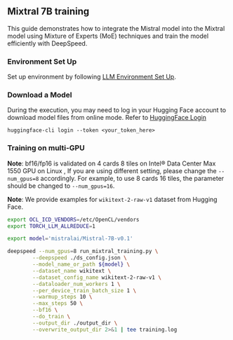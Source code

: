 ## Mixtral 7B training

This guide demonstrates how to integrate the Mistral model into the Mixtral model using Mixture of Experts (MoE) techniques and train the model efficiently with DeepSpeed.

### Environment Set Up
Set up environment by following [LLM Environment Set Up](../../README.md).

### Download a Model
During the execution, you may need to log in your Hugging Face account to download model files from online mode. Refer to [HuggingFace Login](https://huggingface.co/docs/huggingface_hub/quick-start#login)

```
huggingface-cli login --token <your_token_here>
```

### Training on multi-GPU

**Note**:
bf16/fp16 is validated on 4 cards 8 tiles on Intel® Data Center Max 1550 GPU on Linux
, If you are using different setting, please change the `--num_gpus=8` accordingly. For example, to use 8 cards 16 tiles, the parameter should be changed to `--num_gpus=16`. 

**Note**:
We provide examples for `wikitext-2-raw-v1` dataset from Hugging Face. 


```bash
export OCL_ICD_VENDORS=/etc/OpenCL/vendors
export TORCH_LLM_ALLREDUCE=1

export model='mistralai/Mistral-7B-v0.1'

deepspeed --num_gpus=8 run_mixtral_training.py \
        --deepspeed ./ds_config.json \
        --model_name_or_path ${model} \
        --dataset_name wikitext \
        --dataset_config_name wikitext-2-raw-v1 \
        --dataloader_num_workers 1 \
        --per_device_train_batch_size 1 \
        --warmup_steps 10 \
        --max_steps 50 \
        --bf16 \
        --do_train \
        --output_dir ./output_dir \
        --overwrite_output_dir 2>&1 | tee training.log
```


